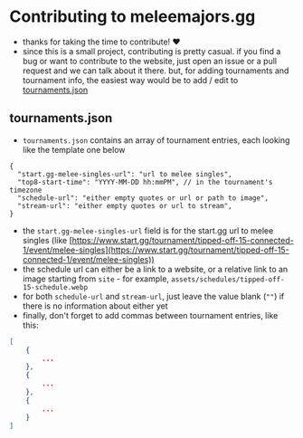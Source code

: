 # Contributing to meleemajors.gg

- thanks for taking the time to contribute! ❤️
- since this is a small project, contributing is pretty casual. if you find a bug or want to contribute to the website, just open an issue or a pull request and we can talk about it there. but, for adding tournaments and tournament info, the easiest way would be to add / edit to [tournaments.json](ssg/src/tournaments.json)

## tournaments.json

- `tournaments.json` contains an array of tournament entries, each looking like the template one below

```jsonc
{
  "start.gg-melee-singles-url": "url to melee singles",
  "top8-start-time": "YYYY-MM-DD hh:mmPM", // in the tournament's timezone
  "schedule-url": "either empty quotes or url or path to image",
  "stream-url": "either empty quotes or url to stream",
}
```

- the `start.gg-melee-singles-url` field is for the start.gg url to melee singles (like [https://www.start.gg/tournament/tipped-off-15-connected-1/event/melee-singles](https://www.start.gg/tournament/tipped-off-15-connected-1/event/melee-singles))
- the schedule url can either be a link to a website, or a relative link to an image starting from `site` - for example, `assets/schedules/tipped-off-15-schedule.webp`
- for both `schedule-url` and `stream-url`, just leave the value blank (`""`) if there is no information about either yet
- finally, don't forget to add commas between tournament entries, like this:

```json
[
    {
        ...
    },
    {
        ...
    },
    {
        ...
    }
]
```
